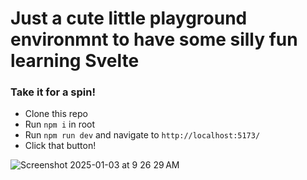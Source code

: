 # Just a cute little playground environmnt to have some silly fun learning Svelte

### Take it for a spin! 
- Clone this repo
- Run `npm i` in root
- Run `npm run dev` and navigate to `http://localhost:5173/`
- Click that button!


![Screenshot 2025-01-03 at 9 26 29 AM](https://github.com/user-attachments/assets/4f631179-ef2b-4fc9-84a5-39673601d363)
